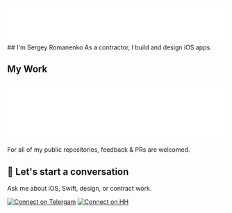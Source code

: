 <img src=https://raw.githubusercontent.com/purpln/purpln/main/images/profile-banner.png />
## I'm Sergey Romanenko
As a contractor, I build and design iOS apps.

## My Work

<a href="https://github.com/purpln/homekit">
  <img src="https://raw.githubusercontent.com/purpln/purpln/main/images/profile-banner.png" height=130 />
</a>

For all of my public repositories, feedback & PRs are welcomed.

## 💬 Let's start a conversation

Ask me about iOS, Swift, design, or contract work.

[![Connect on Telergam](https://img.shields.io/badge/Connect%20on-Telegram-lightgrey)](https://t.me/mcsrg)
[![Connect on HH](https://img.shields.io/badge/Connect%20on-HH.ru-red)](https://hh.ru)

<!--
**purpln/purpln** is a ✨ _special_ ✨ repository because its `README.md` (this file) appears on your GitHub profile.
-->
